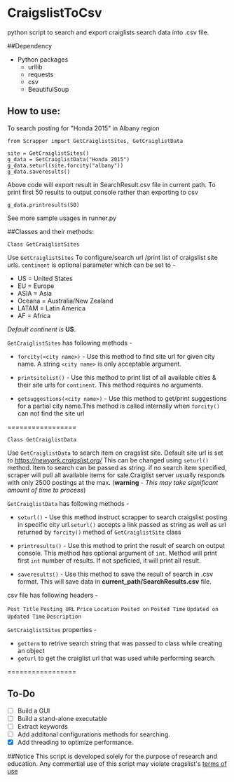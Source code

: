 # CraigslistToCsv
python script to search and export craiglists search data into .csv file.


##Dependency
- Python packages 
  - urllib
  - requests
  - csv
  - BeautifulSoup

## How to use:
To search posting for "Honda 2015" in Albany region 
```
from Scrapper import GetCraiglistSites, GetCraiglistData

site = GetCraiglistSites()
g_data = GetCraiglistData("Honda 2015")
g_data.seturl(site.forcity("albany"))
g_data.saveresults()
```
Above code will export result in SearchResult.csv file in current path.
To print first 50 results to output console rather than exporting to csv
```
g_data.printresults(50)
```

See more sample usages in runner.py


##Classes and their methods:

`Class GetCraiglistSites`

Use `GetCraiglistSites` To configure/search url /print list of craigslist site urls.
`continent` is optional parameter which can be set to -
- US = United States
- EU = Europe
- ASIA = Asia
- Oceana = Australia/New Zealand
- LATAM = Latin America
- AF = Africa

*Default continent is*  **US**.

`GetCraiglistSites` has following methods -

- `forcity(<city name>)` - Use this method to find site url for given city name. A string `<city name>` is only acceptable argument. 

- `printsitelist()` - Use this method to print list of all available cities & their site urls for `continent`. This method requires no arguments.

- `getsuggestions(<city name>)` - Use this method to get/print suggestions for a partial city name.This method is called internally when `forcity()` can not find the site url


=================

`Class GetCraiglistData`

Use `GetCraiglistData` to search item on cragslist site. Default site url is set to
*https://newyork.craigslist.org/* This can be changed using `seturl()` method.
Item to search can be passed as string. if no search item specified, scraper will pull all available items for sale.Craiglist server usually responds with only 2500 postings at the max. (**warning** - *This may take significant amount of time to process*)

`GetCraiglistData` has following methods -
- `seturl()` - Use this method instruct scrapper to search craigslist posting in specific city url.`seturl()` accepts a link passed as string as well as url returned by `forcity()` method of `GetCraiglistSite` class

- `printresults()` - Use this method to print the result of search on output console. This method has optional argument of `int`. Method will print first `int` number of results. If not speficied, it will print all result.

- `saveresults()` - Use this method to save the result of search in .csv format. This will save data in **current_path/SearchResults.csv** file.

csv file has following headers - 

`Post Title` `Posting URL` `Price` `Location` `Posted on` `Posted Time` `Updated on` `Updated Time` `Description`

`GetCraiglistSites` properties -
 - `getterm` to retrive search string that was passed to class while creating an object 
 - `geturl` to get the craiglist url that was used while performing search. 



=================

## To-Do
- [ ] Build a GUI
- [ ] Build a stand-alone executable
- [ ] Extract keywords
- [ ] Add additonal configurations methods for searching.
- [x] Add threading to optimize performance.

##Notice
This script is developed solely for the purpose of research and education. Any commertial use of this script may violate cragslist's [terms of use](https://www.craigslist.org/about/terms.of.use.en)
